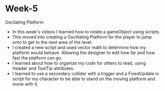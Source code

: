 # Week-5
 Oscilating Platform

- In this week's videos I learned how to rotate a gameObject using scripts.
- This moved into creating a Oscillating Platform for the player to jump onto to get to the next area of the level.
- I created a new script and used vector math to determine how my platform would behave. Allowing the designer to edit how far and how fast the platform can go. 
- I learned about how to organize my code for others to read, using Header and ToolTip attributes. 
- I learned to use a secondary collider with a trigger and a FixedUpdate in script for my character to be able to stand on the moving platform and move with it. 
